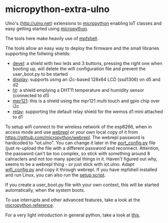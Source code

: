 # micropython-extra-ulno
Ulno's (http://ulno.net) extensions to [micropython](http://www.micropython.org/)
enabling IoT classes and easy getting started using [micropython](http://www.micropython.org/).

The tools here make heavily use of [mpfshell](https://github.com/wendlers/mpfshell).

The tools allow an easy way to deploy the firmware and the small libraries supporting
the follwing shields:
- [devel](shields/devel/README.md): a shield with two leds and 3 buttons, pressing the right one when booting up, will
  delete the wifi configuration file and prevent the user_boot.py to be started
- [display](shields/display/README.md): supports using an i2c-based 128x64 LCD (ssd1306) on d5 and d2
- [ht](shields/ht/README.md): a shield emplying a DHT11 temperature and humidity sensor (connected to d1)
- [mpr121](shields/mpr121/README.md): this is a shield using the mpr121 multi touch and gpio chip over i2c
- [relay](shields/relay/README.md): supporting the default relay shield for the wemos d1 mini attached to d1

To setup wifi connect to the wireless network of the esp8266, when in access mode and use 
[webrepl](http://micropython.org/webrepl/) or your own local copy of it from https://github.com/micropython/webrepl.
The webrepl password is hardcoded to "iot.ulno". You can change it later in the 
[port_config.py](/boot/port_config.py) file (just re-upload the file with a different password and reconnect.
Attention, the password can't be too complex, so stick with something around 8 cahracters and not too many 
special things in it. Haven't figured out why, seems to be a webrepl thing - or just stick with iot.ulno.
Adapt [wifi_config.py](/examples/wifi_config.py) and copy it through webrepl. If you have mpfshell installed and run
Linux, you can also run the [setup script](bin/program_wifi).

If you create a user_boot.py file with your own context, this will be started automatically,
when the system boots.

To use interrupts and other advanced features, take a look at the
[micropython reference](https://docs.micropython.org/en/latest/esp8266/esp8266/quickref.html).

For a very light introduction in general python, take a look at 
[this](https://docs.python.org/3/tutorial/introduction.html).
